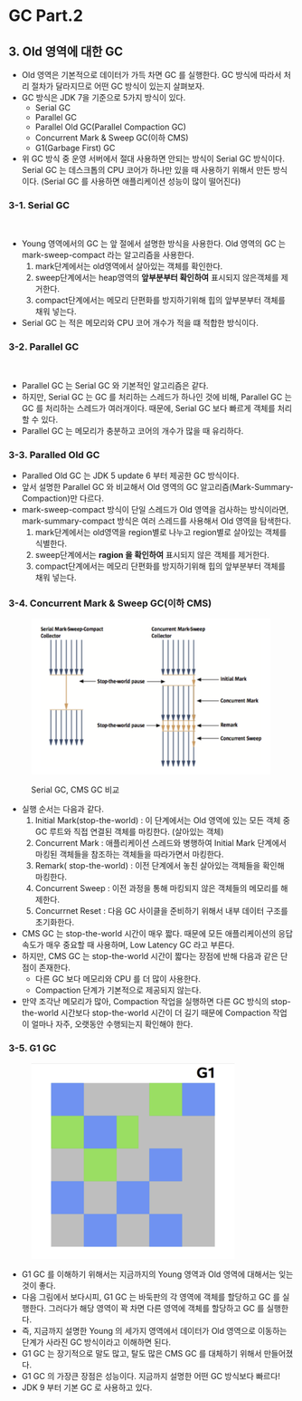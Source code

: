 # GC Part.2

## 3. Old 영역에 대한 GC

* Old 영역은 기본적으로 데이터가 가득 차면 GC 를 실행한다. GC 방식에 따라서 처리 절차가 달라지므로 어떤 GC 방식이 있는지 살펴보자.&#x20;
* GC 방식은 JDK 7을 기준으로 5가지 방식이 있다.&#x20;
  * Serial GC
  * Parallel GC
  * Parallel Old GC(Parallel Compaction GC)
  * Concurrent Mark & Sweep GC(이하 CMS)
  * G1(Garbage First) GC
* 위 GC 방식 중 운영 서버에서 절대 사용하면 안되는 방식이 Serial GC 방식이다. Serial GC 는 데스크톱의 CPU 코어가 하나만 있을 때 사용하기 위해서 만든 방식이다. (Serial GC 를 사용하면 애플리케이션 성능이 많이 떨어진다)

### 3-1. Serial GC

<figure><img src="../../../../../../.gitbook/assets/스크린샷 2023-06-08 23.20.18.png" alt="" width="375"><figcaption></figcaption></figure>

* Young 영역에서의 GC 는 앞 절에서 설명한 방식을 사용한다. Old 영역의 GC 는 mark-sweep-compact 라는 알고리즘을 사용한다.&#x20;
  1. mark단계에서는 old영역에서 살아있는 객체를 확인한다.
  2. sweep단계에서는 heap영역의 **앞부분부터 확인하여** 표시되지 않은객체를 제거한다.
  3. compact단계에서는 메모리 단편화를 방지하기위해 힙의 앞부분부터 객체를 채워 넣는다.&#x20;
* Serial GC 는 적은 메모리와 CPU 코어 개수가 적을 떄 적합한 방식이다.&#x20;

### 3-2. Parallel GC

<figure><img src="../../../../../../.gitbook/assets/스크린샷 2023-06-08 23.22.29.png" alt="" width="375"><figcaption></figcaption></figure>

* Parallel GC 는 Serial GC 와 기본적인 알고리즘은 같다.&#x20;
* 하지만, Serial GC 는 GC 를 처리하는 스레드가 하나인 것에 비해, Parallel GC 는 GC 를 처리하는 스레드가 여러개이다. 때문에, Serial GC 보다 빠르게 객체를 처리할 수 있다.&#x20;
* Parallel GC 는 메모리가 충분하고 코어의 개수가 많을 때 유리하다.&#x20;

### 3-3. Paralled Old GC

* Paralled Old GC 는 JDK 5 update 6 부터 제공한 GC 방식이다.&#x20;
* 앞서 설명한 Parallel GC 와 비교해서 Old 영역의 GC 알고리즘(Mark-Summary-Compaction)만 다르다.&#x20;
* mark-sweep-compact 방식이 단일 스레드가 Old 영역을 검사하는 방식이라면, mark-summary-compact 방식은 여러 스레드를 사용해서 Old 영역을 탐색한다.&#x20;
  1. mark단계에서는 old영역을 region별로 나누고 region별로 살아있는 객체를 식별한다.
  2. sweep단계에서는 **ragion 을 확인하여** 표시되지 않은 객체를 제거한다.
  3. compact단계에서는 메모리 단편화를 방지하기위해 힙의 앞부분부터 객체를 채워 넣는다.&#x20;

### 3-4.  Concurrent Mark & Sweep GC(이하 CMS)

<figure><img src="../../../../../../.gitbook/assets/image (123).png" alt=""><figcaption><p>Serial GC, CMS GC 비교</p></figcaption></figure>

* 실행 순서는 다음과 같다.&#x20;
  1. Initial Mark(stop-the-world) : 이 단계에서는 Old 영역에 있는 모든 객체 중 GC 루트와 직접 연결된 객체를 마킹한다. (살아있는 객체)
  2. Concurrent Mark : 애플리케이션 스레드와 병행하여 Initial Mark 단계에서 마킹된 객체들을 참조하는 객체들을 따라가면서 마킹한다.&#x20;
  3. Remark( stop-the-world) : 이전 단계에서 놓친 살아있는 객체들을 확인해 마킹한다.&#x20;
  4. Concurrent Sweep : 이전 과정을 통해 마킹되지 않은 객체들의 메모리를 해제한다.
  5. Concurrnet Reset : 다음 GC 사이클을 준비하기 위해서 내부 데이터 구조를 초기화한다.&#x20;
* CMS GC 는 stop-the-world 시간이 매우 짧다. 때문에 모든 애플리케이션의 응답 속도가 매우 중요할 때 사용하며, Low Latency GC 라고 부른다.&#x20;
* 하지만, CMS GC 는 stop-the-world 시간이 짧다는 장점에 반해 다음과 같은 단점이 존재한다.&#x20;
  * 다른 GC 보다 메모리와 CPU 를 더 많이 사용한다.&#x20;
  * Compaction 단계가 기본적으로 제공되지 않는다.&#x20;
* 만약 조각난 메모리가 많아, Compaction 작업을 실행하면 다른 GC  방식의 stop-the-world 시간보다 stop-the-world 시간이 더 길기 때문에 Compaction 작업이 얼마나 자주, 오랫동안 수행되는지 확인해야 한다.&#x20;

### 3-5. G1 GC

<figure><img src="../../../../../../.gitbook/assets/image (124).png" alt="" width="360"><figcaption></figcaption></figure>

* G1 GC 를 이해하기 위해서는 지금까지의 Young 영역과 Old 영역에 대해서는 잊는 것이 좋다.&#x20;
* 다음 그림에서 보다시피, G1 GC 는 바둑판의 각 영역에 객체를 할당하고 GC 를 실행한다. 그러다가 해당 영역이 꽉 차면 다른 영역에 객체를 할당하고 GC 를 실행한다.&#x20;
* 즉, 지금까지 설명한 Young 의 세가지 영역에서 데이터가 Old 영역으로 이동하는 단계가 사라진 GC 방식이라고 이해하면 된다.&#x20;
* G1 GC 는 장기적으로 말도 많고, 탈도 많은 CMS GC 를 대체하기 위해서 만들어졌다.&#x20;
* G1 GC 의 가장큰 장점은 성능이다. 지금까지 설명한 어떤 GC 방식보다 빠르다!&#x20;
* JDK 9 부터 기본 GC 로 사용하고 있다.&#x20;
